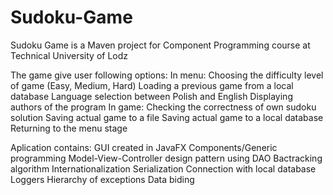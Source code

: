 # Sudoku-Game
Sudoku Game is a Maven project for Component Programming course at Technical University of Lodz

The game give user following options:
   In menu:
      Choosing the difficulty level of game (Easy, Medium, Hard)
      Loading a previous game from a local database
      Language selection between Polish and English
      Displaying authors of the program
    In game:
      Checking the correctness of own sudoku solution
      Saving actual game to a file
      Saving actual game to a local database
      Returning to the menu stage

Aplication contains:
    GUI created in JavaFX
    Components/Generic programming
    Model-View-Controller design pattern using DAO
    Bactracking algorithm
    Internationalization
    Serialization
    Connection with local database
    Loggers
    Hierarchy of exceptions
    Data biding

